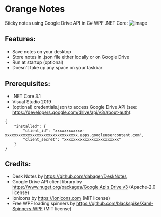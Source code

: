 # Orange Notes
Sticky notes using Google Drive API in C# WPF .NET Core:
![image](https://user-images.githubusercontent.com/62397363/87773147-04e8d600-c823-11ea-99ea-fb0ab7e21323.png)

## Features:
- Save notes on your desktop
- Store notes in .json file either locally or on Google Drive
- Run at startup (optional)
- Doesn't take up any space on your taskbar

## Prerequisites:
- .NET Core 3.1
- Visual Studio 2019
- (optional) credentials.json to access Google Drive API (see: https://developers.google.com/drive/api/v3/about-auth):
```
{
    "installed": {
        "client_id": "xxxxxxxxxxxx-xxxxxxxxxxxxxxxxxxxxxxxxxxxxxxxx.apps.googleusercontent.com",
        "client_secret": "xxxxxxxxxxxxxxxxxxxxxxxx"
    }
}
```

## Credits:
- Desk Notes by https://github.com/dabager/DeskNotes
- Google Drive API client library by https://www.nuget.org/packages/Google.Apis.Drive.v3 (Apache-2.0 license)
- Ionicons by https://ionicons.com (MIT license)
- Free WPF loading spinners by https://github.com/blackspike/Xaml-Spinners-WPF (MIT license)
